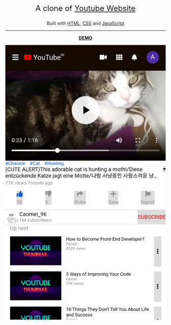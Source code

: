 
<p align="center" style="font-size:24px">
A clone of <a href="https://www.youtube.com/watch?v=L618Pp0n7us&t=1s" target="blank">Youtube Website</a></p>

<p align="center">
Built with <a href="https://www.w3.org/html/" target="blank">HTML</a>, <a href="https://www.w3.org/Style/CSS/Overview.en.html" target="blank">CSS</a> and <a href="https://javascript.info/" target="blank">JavaScript</a></p> 

----
<p align="center">
<a href="https://github.com/aleatorik/video-sharing-website-clone"><strong>DEMO</strong></a>

![screenshot of main screen](/image/2.png)
</p>